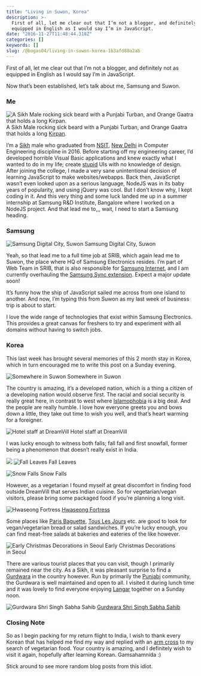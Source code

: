 ```yaml
---
title: "Living in Suwon, Korea"
description: >-
  First of all, let me clear out that I’m not a blogger, and definitely not as
  equipped in English as I would say I’m in JavaScript.
date: "2016-11-27T11:48:44.318Z"
categories: []
keywords: []
slug: /@bogas04/living-in-suwon-korea-1b3afd88a2ab
---
```


First of all, let me clear out that I’m not a blogger, and definitely not as equipped in English as I would say I’m in JavaScript.

Now that’s been established, let’s talk about me, Samsung and Suwon.

### Me

![A Sikh Male rocking sick beard with a Punjabi Turban, and Orange Gaatra that holds a long [Kirpan](https://en.wikipedia.org/wiki/Kirpan).](img/blog/1__sCPawDEOQs9dTX5wPN4e__A.jpeg)
A Sikh Male rocking sick beard with a Punjabi Turban, and Orange Gaatra that holds a long [Kirpan](https://en.wikipedia.org/wiki/Kirpan).

I’m a [Sikh](http://www.sikhiwiki.org/index.php/Main_Page) male who graduated from [NSIT](http://nsit.ac.in/), [New Delhi](https://en.wikipedia.org/wiki/New_Delhi) in Computer Engineering discipline in 2016. Before starting off my engineering career, I’d developed horrible Visual Basic applications and knew exactly what I wanted to do in my life; create [stupid](https://www.youtube.com/watch?v=d5LzH2sh1rk) UIs with no knowledge of design. After joining the college, I made a very sane unintentional decision of learning JavaScript to make websites/webapps. Back then, JavaScript wasn’t even looked upon as a serious language, NodeJS was in its baby years of popularity, and using jQuery was cool. But I don’t know why, I kept coding in it. And this very thing and some luck landed me up in a summer internship at Samsung R&D Institute, Bangalore where I worked on a NodeJS project. And that lead me to,,, wait, I need to start a Samsung heading.

### Samsung

![Samsung Digital City, Suwon](img/blog/1____g5l9BybNJiUO22dNPEeYg.jpeg)
Samsung Digital City, Suwon

Yeah, so that lead me to a full time job at SRIB, which again lead me to Suwon, the place where HQ of Samsung Electronics resides. I’m part of Web Team in SRIB, that is also responsible for [Samsung Internet](https://medium.com/samsung-internet-dev), and I am currently overhauling the [Samsung Sync extension](https://chrome.google.com/webstore/detail/samsung-sync/epejdmjgfibjaffbmojllapapjejipkh?hl=en). Expect a major update soon!

It’s funny how the ship of JavaScript sailed me across from one island to another. And now, I’m typing this from Suwon as my last week of business trip is about to start.

I love the wide range of technologies that exist within Samsung Electronics. This provides a great canvas for freshers to try and experiment with all domains without having to switch jobs.

### Korea

This last week has brought several memories of this 2 month stay in Korea, which in turn encouraged me to write this post on a Sunday evening.

![Somewhere in Suwon](img/blog/1__ng__tz1ZRfUcuEaSPWdKFdQ.jpeg)
Somewhere in Suwon

The country is amazing, it’s a developed nation, which is a thing a citizen of a developing nation would observe first. The racial and social security is really great here, in contrast to west where [Islamophobia](https://en.wikipedia.org/wiki/Islamophobia) is a big deal. And the people are really humble. I love how everyone greets you and bows down a little, they take out time to wish you well, and that’s heart warming for a foreigner.

![Hotel staff at DreamVill](img/blog/1__qDzv5NoBmcDetWPiftOj__A.jpeg)
Hotel staff at DreamVill

I was lucky enough to witness both falls; fall fall and first snowfall, former being a phenomenon that doesn’t really exist in India.

![](img/blog/1__KvkZ__uwm7oa3ENgorLT5ug.jpeg)
![Fall Leaves](img/blog/1__BrdQH1cUwbrbO6MO7QF__aQ.jpeg)
Fall Leaves

![Snow Falls](img/blog/1__zRKNo__JVjQFn2EOCwQ1QNA.gif)
Snow Falls

However, as a vegetarian I found myself at great discomfort in finding food outside DreamVill that serves Indian cuisine. So for vegetarian/vegan visitors, please bring some packaged food if you’re planning a long visit.

![[Hwaseong Fortress](https://www.google.co.kr/maps/place/Hwaseong+Fortress/@37.2807935,127.0102456,15z/data=!4m2!3m1!1s0x0:0x809c61d30ab56214?sa=X&ved=0ahUKEwipktCA7sjQAhWFybwKHUA4B8QQ_BIIgwEwDg)](img/blog/1__RDHDZhOnDTUKypNH__vp1wQ.jpeg)
[Hwaseong Fortress](https://www.google.co.kr/maps/place/Hwaseong+Fortress/@37.2807935,127.0102456,15z/data=!4m2!3m1!1s0x0:0x809c61d30ab56214?sa=X&ved=0ahUKEwipktCA7sjQAhWFybwKHUA4B8QQ_BIIgwEwDg)

Some places like [Paris Baguette](https://www.google.com/maps/place/%ED%8C%8C%EB%A6%AC%EB%B0%94%EA%B2%8C%EB%9C%A8+%EC%98%81%ED%86%B5%EB%89%B4%EC%9B%94%EB%93%9C%EC%A0%90/@37.2536243,127.0674148,15z/data=!4m8!1m2!2m1!1sparis+baguette!3m4!1s0x0:0x794b659d3dad89b8!8m2!3d37.2520187!4d127.0710522?hl=en), [Tous Les Jours](https://www.google.com/maps/place/%EB%9A%9C%EB%A0%88%EC%A5%AC%EB%A5%B4/@37.2536913,127.0674148,15z/data=!4m8!1m2!2m1!1sTous+Les+Jours!3m4!1s0x357b44c4c1f2a6bd:0xb1aff268e48c54e2!8m2!3d37.2520193!4d127.0709693?hl=en) etc. are good to look for vegan/vegetarian bread or salad sandwiches. If you’re lucky enough, you can find meat-free salads at bakeries and eateries of the like however.

![Early Christmas Decorations in Seoul](img/blog/1__axarHRa8ZbcIwJwJr2xGoA.jpeg)
Early Christmas Decorations in Seoul

There are various tourist places that you can visit, though I primarily remained near the city. As a Sikh, it was pleasant surprise to find a [Gurdwara](https://en.wikipedia.org/wiki/Gurdwara) in the country however. Run by primarily the [Punjabi](https://en.wikipedia.org/wiki/Punjabis) community, the Gurdwara is well maintained and open to all. I visited it during lunch time and it was lovely to find everyone enjoying [Langar](https://en.wikipedia.org/wiki/Langar_%28Sikhism%29) together on a Sunday noon.

![[Gurdwara Shri Singh Sabha Sahib](https://www.google.co.kr/maps/place/Gurudwara+Shri+Singh+Sabha/@37.8185614,127.1303603,15z/data=!4m2!3m1!1s0x0:0x7b23842b65fbbbd4?sa=X&ved=0ahUKEwjH0eHk7MjQAhVRNrwKHfTaBL8Q_BIIggEwCg)](img/blog/1__x9oZ2fWNHKVWgEap__5YoCA.jpeg)
[Gurdwara Shri Singh Sabha Sahib](https://www.google.co.kr/maps/place/Gurudwara+Shri+Singh+Sabha/@37.8185614,127.1303603,15z/data=!4m2!3m1!1s0x0:0x7b23842b65fbbbd4?sa=X&ved=0ahUKEwjH0eHk7MjQAhVRNrwKHfTaBL8Q_BIIggEwCg)

### Closing Note

So as I begin packing for my return flight to India, I wish to thank every Korean that has helped me find my way and replied with an [arm cross](http://www.123rf.com/photo_8638384_serious-and-determined-young-man-makes-an-x-shape-with-his-arms-and-hands-this-could-mean-stop-cross.html) to my search of vegetarian food. Your country is amazing, and I definitely wish to visit it again, hopefully after learning Korean. Gamsahamnida :)

Stick around to see more random blog posts from this idiot.
